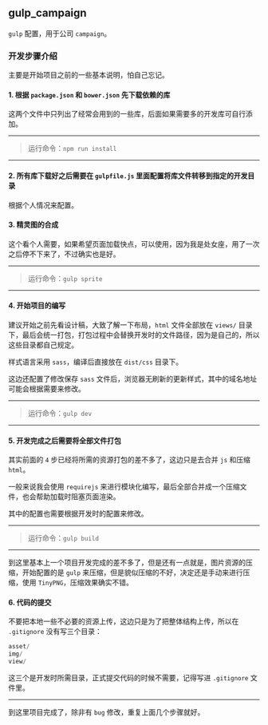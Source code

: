 ## gulp_campaign

`gulp` 配置，用于公司 `campaign`。

### 开发步骤介绍

主要是开始项目之前的一些基本说明，怕自己忘记。

#### 1. 根据 `package.json` 和 `bower.json` 先下载依赖的库

这两个文件中只列出了经常会用到的一些库，后面如果需要多的开发库可自行添加。

***

> 运行命令：`npm run install`

***

#### 2. 所有库下载好之后需要在 `gulpfile.js` 里面配置将库文件转移到指定的开发目录

根据个人情况来配置。

#### 3. 精灵图的合成

这个看个人需要，如果希望页面加载快点，可以使用，因为我是处女座，用了一次之后停不下来了，不过确实也是好。

***

> 运行命令：`gulp sprite`

***

#### 4. 开始项目的编写

建议开始之前先看设计稿，大致了解一下布局，`html` 文件全部放在 `views/` 目录下，最后会统一打包，打包过程中会替换开发时的文件路径，因为是自己的，所以这些目录都自己规定。

样式语言采用 `sass`，编译后直接放在 `dist/css` 目录下。

这边还配置了修改保存 `sass` 文件后，浏览器无刷新的更新样式，其中的域名地址可能会根据需要来修改。

***

> 运行命令：`gulp dev`

***

#### 5. 开发完成之后需要将全部文件打包

其实前面的 `4` 步已经将所需的资源打包的差不多了，这边只是去合并 `js` 和压缩 `html`。

一般来说我会使用 `requirejs` 来进行模块化编写，最后全部合并成一个压缩文件，也会帮助加载时阻塞页面渲染。

其中的配置也需要根据开发时的配置来修改。

***

> 运行命令：`gulp build`

***

到这里基本上一个项目开发完成的差不多了，但是还有一点就是，图片资源的压缩，开始配置的是 `gulp` 来压缩，但是貌似压缩的不好，决定还是手动来进行压缩，使用 `TinyPNG`，压缩效果确实不错。

#### 6. 代码的提交

不要把本地一些不必要的资源上传，这边只是为了把整体结构上传，所以在 `.gitignore` 没有写三个目录：

```js
asset/
img/
view/
```

这三个是开发时所需目录，正式提交代码的时候不需要，记得写进 `.gitignore` 文件里。

***

到这里项目完成了，除非有 `bug` 修改，重复上面几个步骤就好。